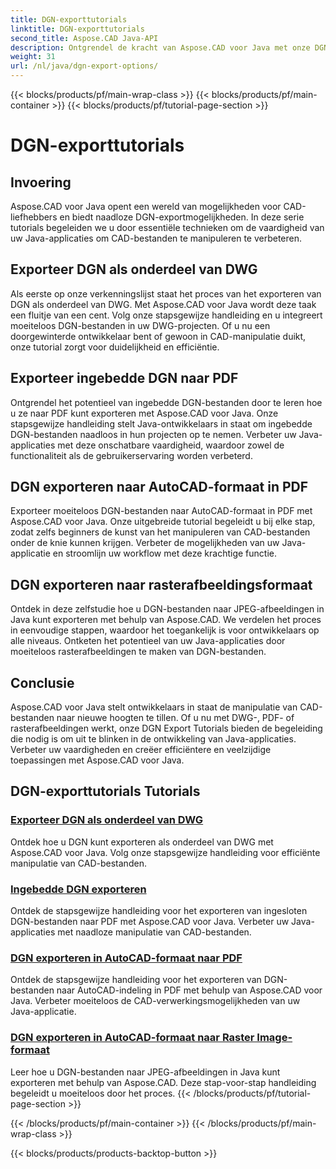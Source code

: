 ```yaml
---
title: DGN-exporttutorials
linktitle: DGN-exporttutorials
second_title: Aspose.CAD Java-API
description: Ontgrendel de kracht van Aspose.CAD voor Java met onze DGN Export Tutorials. Leer efficiënt CAD-bestandsmanipuleren, van het exporteren van DGN als onderdeel van DWG tot het moeiteloos maken van rasterafbeeldingen.
weight: 31
url: /nl/java/dgn-export-options/
---
```


{{< blocks/products/pf/main-wrap-class >}}
{{< blocks/products/pf/main-container >}}
{{< blocks/products/pf/tutorial-page-section >}}

# DGN-exporttutorials

## Invoering

Aspose.CAD voor Java opent een wereld van mogelijkheden voor CAD-liefhebbers en biedt naadloze DGN-exportmogelijkheden. In deze serie tutorials begeleiden we u door essentiële technieken om de vaardigheid van uw Java-applicaties om CAD-bestanden te manipuleren te verbeteren.

## Exporteer DGN als onderdeel van DWG

Als eerste op onze verkenningslijst staat het proces van het exporteren van DGN als onderdeel van DWG. Met Aspose.CAD voor Java wordt deze taak een fluitje van een cent. Volg onze stapsgewijze handleiding en u integreert moeiteloos DGN-bestanden in uw DWG-projecten. Of u nu een doorgewinterde ontwikkelaar bent of gewoon in CAD-manipulatie duikt, onze tutorial zorgt voor duidelijkheid en efficiëntie.

## Exporteer ingebedde DGN naar PDF

Ontgrendel het potentieel van ingebedde DGN-bestanden door te leren hoe u ze naar PDF kunt exporteren met Aspose.CAD voor Java. Onze stapsgewijze handleiding stelt Java-ontwikkelaars in staat om ingebedde DGN-bestanden naadloos in hun projecten op te nemen. Verbeter uw Java-applicaties met deze onschatbare vaardigheid, waardoor zowel de functionaliteit als de gebruikerservaring worden verbeterd.

## DGN exporteren naar AutoCAD-formaat in PDF

Exporteer moeiteloos DGN-bestanden naar AutoCAD-formaat in PDF met Aspose.CAD voor Java. Onze uitgebreide tutorial begeleidt u bij elke stap, zodat zelfs beginners de kunst van het manipuleren van CAD-bestanden onder de knie kunnen krijgen. Verbeter de mogelijkheden van uw Java-applicatie en stroomlijn uw workflow met deze krachtige functie.

## DGN exporteren naar rasterafbeeldingsformaat

Ontdek in deze zelfstudie hoe u DGN-bestanden naar JPEG-afbeeldingen in Java kunt exporteren met behulp van Aspose.CAD. We verdelen het proces in eenvoudige stappen, waardoor het toegankelijk is voor ontwikkelaars op alle niveaus. Ontketen het potentieel van uw Java-applicaties door moeiteloos rasterafbeeldingen te maken van DGN-bestanden.

## Conclusie

Aspose.CAD voor Java stelt ontwikkelaars in staat de manipulatie van CAD-bestanden naar nieuwe hoogten te tillen. Of u nu met DWG-, PDF- of rasterafbeeldingen werkt, onze DGN Export Tutorials bieden de begeleiding die nodig is om uit te blinken in de ontwikkeling van Java-applicaties. Verbeter uw vaardigheden en creëer efficiëntere en veelzijdige toepassingen met Aspose.CAD voor Java.
## DGN-exporttutorials Tutorials
### [Exporteer DGN als onderdeel van DWG](./export-dgn-as-part-of-dwg/)
Ontdek hoe u DGN kunt exporteren als onderdeel van DWG met Aspose.CAD voor Java. Volg onze stapsgewijze handleiding voor efficiënte manipulatie van CAD-bestanden.
### [Ingebedde DGN exporteren](./export-embedded-dgn/)
Ontdek de stapsgewijze handleiding voor het exporteren van ingesloten DGN-bestanden naar PDF met Aspose.CAD voor Java. Verbeter uw Java-applicaties met naadloze manipulatie van CAD-bestanden.
### [DGN exporteren in AutoCAD-formaat naar PDF](./exporting-dgn-to-pdf/)
Ontdek de stapsgewijze handleiding voor het exporteren van DGN-bestanden naar AutoCAD-indeling in PDF met behulp van Aspose.CAD voor Java. Verbeter moeiteloos de CAD-verwerkingsmogelijkheden van uw Java-applicatie.
### [DGN exporteren in AutoCAD-formaat naar Raster Image-formaat](./exporting-dgn-to-raster-image/)
Leer hoe u DGN-bestanden naar JPEG-afbeeldingen in Java kunt exporteren met behulp van Aspose.CAD. Deze stap-voor-stap handleiding begeleidt u moeiteloos door het proces.
{{< /blocks/products/pf/tutorial-page-section >}}

{{< /blocks/products/pf/main-container >}}
{{< /blocks/products/pf/main-wrap-class >}}

{{< blocks/products/products-backtop-button >}}
